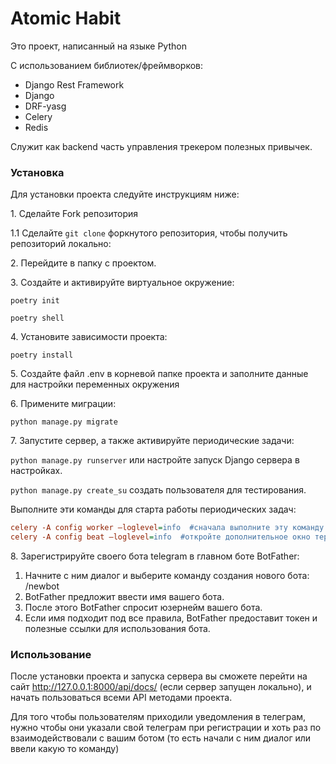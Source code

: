 # **Atomic Habit** 
Это проект, написанный на языке Python

С использованием библиотек/фреймворков:
- Django Rest Framework
- Django
- DRF-yasg
- Celery
- Redis

Служит как backend часть управления трекером полезных привычек.</p>

### **Установка**
Для установки проекта следуйте инструкциям ниже:

<p>1. Сделайте Fork репозитория</p>

1.1 Сделайте `git clone` форкнутого репозитория, чтобы получить репозиторий локально:

<p>2. Перейдите в папку с проектом.</p>

<p>3. Создайте и активируйте виртуальное окружение:</p>

`poetry init`

`poetry shell`

<p>4. Установите зависимости проекта:</p>

`poetry install`

<p>5. Создайте файл .env в корневой папке проекта и заполните данные для настройки переменных окружения</p>

<p>6. Примените миграции:</p>

`python manage.py migrate`

<p>7. Запустите сервер, а также активируйте периодические задачи:</p>

`python manage.py runserver` или настройте запуск Django сервера в настройках.

`python manage.py create_su` создать пользователя для тестирования.

Выполните эти команды для старта работы периодических задач:
```ini
celery -A config worker —loglevel=info  #сначала выполните эту команду
celery -A config beat —loglevel=info  #откройте дополнительное окно терминала и выполните эту команду
```

<p>8. Зарегистрируйте своего бота telegram в главном боте BotFather:

1. Начните с ним диалог и выберите команду создания нового бота: /newbot
2. BotFather предложит ввести имя вашего бота.
3. После этого BotFather спросит юзернейм вашего бота.
4. Если имя подходит под все правила, BotFather предоставит токен и полезные ссылки для использования бота.
</p>

### **Использование**
После установки проекта и запуска сервера вы сможете перейти на сайт 
http://127.0.0.1:8000/api/docs/ 
(если сервер запущен локально), и начать пользоваться всеми API методами проекта. 

Для того чтобы пользователям приходили уведомления в телеграм, нужно чтобы они указали свой
телеграм при регистрации и хоть раз по взаимодействовали с вашим ботом (то есть начали с ним диалог или ввели
какую то команду)
